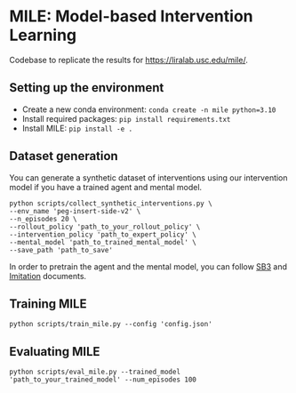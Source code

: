 # MILE: Model-based Intervention Learning
Codebase to replicate the results for https://liralab.usc.edu/mile/.

## Setting up the environment
- Create a new conda environment: `conda create -n mile python=3.10`
- Install required packages: `pip install requirements.txt`
- Install MILE: `pip install -e .`
## Dataset generation
You can generate a synthetic dataset of interventions using our intervention model if you have a trained agent and mental model.

```
python scripts/collect_synthetic_interventions.py \
--env_name 'peg-insert-side-v2' \
--n_episodes 20 \
--rollout_policy 'path_to_your_rollout_policy' \
--intervention_policy 'path_to_expert_policy' \
--mental_model 'path_to_trained_mental_model' \
--save_path 'path_to_save' 
```

In order to pretrain the agent and the mental model, you can follow [SB3](https://stable-baselines3.readthedocs.io/en/master/guide/quickstart.html) and [Imitation](https://imitation.readthedocs.io/en/latest/tutorials/1_train_bc.html) documents.

## Training MILE
```
python scripts/train_mile.py --config 'config.json'
```

## Evaluating MILE
```
python scripts/eval_mile.py --trained_model 'path_to_your_trained_model' --num_episodes 100
```
